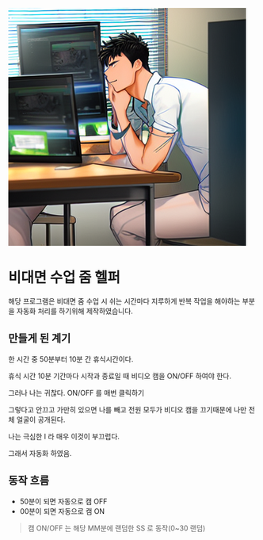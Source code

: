 ![banner](img_1.png)

# 비대면 수업 줌 헬퍼
해당 프로그램은 비대면 줌 수업 시
쉬는 시간마다 지루하게 반복 작업을 해야하는 부분을
자동화 처리를 하기위해 제작하였습니다.

## 만들게 된 계기
한 시간 중 50분부터 10분 간 휴식시간이다.

휴식 시간 10분 기간마다 시작과 종료일 때
비디오 캠을 ON/OFF 하여야 한다.

그러나 나는 귀찮다. ON/OFF 를 매번 클릭하기

그렇다고 안끄고 가만히 있으면 나를 빼고 전원 모두가 비디오 캠을 끄기때문에
나만 전체 얼굴이 공개된다.

나는 극심한 I 라 매우 이것이 부끄럽다.

그래서 자동화 하였음.

## 동작 흐름
* 50분이 되면 자동으로 캠 OFF
* 00분이 되면 자동으로 캠 ON

> 캠 ON/OFF 는 해당 MM분에 랜덤한 SS 로 동작(0~30 랜덤)
